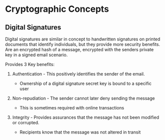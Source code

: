 # Cryptographic Concepts

## Digital Signatures

Digital signatures are similar in concept to handwritten signatures on printed documents that identify individuals, but they provide more security benefits. Are an encrypted hash of a message, encrypted with the senders private key in a signed email scenario. 

Provides 3 Key benefits:

1. Authentication - This positively identifies the sender of the email.
    - Ownership of a digital signature secret key is bound to a specific user

2. Non-repudiation - The sender cannot later deny sending the message
     - This is sometimes required with online transactions

3. Integrity - Provides assurances that the message has not been modified or corrupted. 
    - Recipients know that the message was not altered in transit